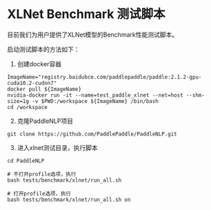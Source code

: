 # XLNet Benchmark 测试脚本

目前我们为用户提供了XLNet模型的Benchmark性能测试脚本。

启动测试脚本的方法如下：

1. 创建docker容器
```script
ImageName="registry.baidubce.com/paddlepaddle/paddle:2.1.2-gpu-cuda10.2-cudnn7"
docker pull ${ImageName}
nvidia-docker run -it --name=test_paddle_xlnet --net=host --shm-size=1g -v $PWD:/workspace ${ImageName} /bin/bash
cd /workspace
```

2. 克隆PaddleNLP项目
```script
git clone https://github.com/PaddlePaddle/PaddleNLP.git
```

3. 进入xlnet测试目录，执行脚本
```script
cd PaddleNLP

# 不打开profile选项，执行
bash tests/benchmark/xlnet/run_all.sh

# 打开profile选项，执行
bash tests/benchmark/xlnet/run_all.sh on
```

